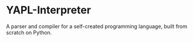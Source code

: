 # YAPL-Interpreter
A parser and compiler for a self-created programming language, built from scratch on Python. 

